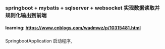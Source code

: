 

###   springboot + mybatis + sqlserver + websocket  实现数据读取并规则化输出到前端
####   learning:  https://www.cnblogs.com/wadmwz/p/10315481.html
#####

SpringbootApplication 启动程序, 

#####
 
 